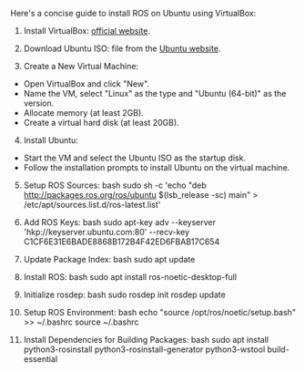 
Here's a concise guide to install ROS on Ubuntu using VirtualBox:

1. Install VirtualBox: [official website](https://www.virtualbox.org/).

2. Download Ubuntu ISO: file from the [Ubuntu website](https://ubuntu.com/download/desktop).

3. Create a New Virtual Machine:
- Open VirtualBox and click "New".
- Name the VM, select "Linux" as the type and "Ubuntu (64-bit)" as the version.
- Allocate memory (at least 2GB).
- Create a virtual hard disk (at least 20GB).

4. Install Ubuntu:
- Start the VM and select the Ubuntu ISO as the startup disk.
- Follow the installation prompts to install Ubuntu on the virtual machine.

5. Setup ROS Sources:
   bash
   sudo sh -c 'echo "deb http://packages.ros.org/ros/ubuntu $(lsb_release -sc) main" > /etc/apt/sources.list.d/ros-latest.list'
    

6. Add ROS Keys:
   bash
   sudo apt-key adv --keyserver 'hkp://keyserver.ubuntu.com:80' --recv-key C1CF6E31E6BADE8868B172B4F42ED6FBAB17C654
   

7. Update Package Index:
   bash
   sudo apt update
   

8. Install ROS:
   bash
   sudo apt install ros-noetic-desktop-full
   

9. Initialize rosdep:
    bash
    sudo rosdep init
    rosdep update
    

10. Setup ROS Environment:
    bash
    echo "source /opt/ros/noetic/setup.bash" >> ~/.bashrc
    source ~/.bashrc
11. Install Dependencies for Building Packages:
    bash
    sudo apt install python3-rosinstall python3-rosinstall-generator python3-wstool build-essential
    

